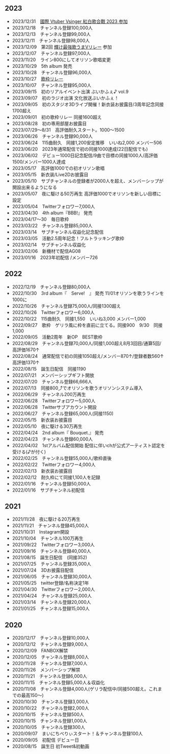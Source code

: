 ﻿## 2023
* 2023/12/31　[國際 Vtuber Vsinger 紅白歌合戰 2023 参加](https://kouhaku2023.wixsite.com/kouhaku2023)
* 2023/12/18　チャンネル登録100,000人
* 2023/12/13　チャンネル登録99,000人
* 2023/12/11　チャンネル登録98,000人
* 2023/12/09　第2回 [輝け最強歌うまVリレー](https://www.youtube.com/watch?v=8nOYm-3JNx0) 参加
* 2023/12/07　チャンネル登録97,000人
* 2023/11/20　ライン800にしてオリソン歌唱変更
* 2023/10/29　5th album 発売
* 2023/10/28　チャンネル登録96,000人
* 2023/10/27　[歌枠リレー](https://www.youtube.com/watch?v=S70Y40SBnsw)
* 2023/10/07　チャンネル登録95,000人
* 2023/09/15　初のリアルイベント出演 ぶいかふぇ♪ vol.9
* 2023/09/07　初のラジオ出演 文化放送ぶいかふぇ！
* 2023/09/05　初のスタジオ3Dライブ開催！新衣装お披露目/3周年記念同接1700超え
* 2023/09/01　初の歌枠リレー 同接1600超え
* 2023/08/28　初の専用部屋お披露目
* 2023/07/29～8/31　高評価耐久スタート。1000～1500
* 2023/06/26　チャンネル登録90,000人
* 2023/06/24　115曲耐久　同接1,200安定推移　いいね2,000 メンバー506
* 2023/06/20　2023年通常配信で初の同接1000達成(22日配信でも)
* 2023/06/02　デビュー1000日記念配信/9曲で目標の同接1000人/高評価1500/メンバー1000人達成
* 2023/05/17　高評価1000での初オリソン歌唱
* 2023/05/15　新衣装/Live2Dお披露目
* 2023/05/10　サブチャンネルの登録者が2000人を超え、メンバーシップが開設出来るようになる
* 2023/05/07　夜に駆ける50万再生  高評価1000でオリソンを新しい目標に設定
* 2023/05/04　Twitterフォロワー7,000人
* 2023/04/30　4th album『BBB!』 発売
* 2023/04/17～30　毎日歌枠
* 2023/03/22　チャンネル登録85,000人
* 2023/03/14　サブチャンネル収益化記念配信
* 2023/03/05　活動2.5周年記念！フルトラッキング歌枠
* 2023/02/14　サブチャンネル収益化
* 2023/02/06　新機材で配信AG08
* 2023/01/16　2023年初配信 /メンバー726
## 2022
* 2022/12/19　チャンネル登録80,000人
* 2022/10/30　3rd album『　Serve!　』 発売  11/01オリソンを歌うラインを1000に
* 2022/10/26　チャンネル登録75,000人/同接1300超え
* 2022/10/26　Twitterフォロワー6,000人
* 2022/10/22　115曲耐久　同接1,550　いいね3,000 メンバー1,000
* 2022/09/27　歌枠　ゲリラ風に枠を直前に立てる。同接900　9/30　同接1,000
* 2022/09/05　活動2周年　新OP　BEST歌枠
* 2022/08/29　チャンネル登録70,000人/同接1,000超え8月3回目/通算5回/高評価1670↑
* 2022/08/24　通常配信で初の同接1050超え/メンバー870↑/登録者数560↑高評価1370↑
* 2022/08/15　誕生日配信　同接1190
* 2022/07/21　メンバーシップギフト開放
* 2022/07/20　チャンネル登録66,666人
* 2022/07/13　同接800⤴でオリソンを歌うオリソンシステム導入
* 2022/06/29　チャンネル200万再生
* 2022/06/28　Twitterフォロワー5,000人
* 2022/06/28　Twitterサブアカウント開設
* 2022/06/27　チャンネル登録65,000人(同接1150)
* 2022/05/15　新衣装お披露目
* 2022/05/10　夜に駆ける30万再生
* 2022/04/24　2nd album『 Bouquet.』 発売
* 2022/04/23　チャンネル登録60,000人
* 2022/04/02　1stアルバム配信開始  配信に伴いchが公式アーティスト認定を受ける(♪が付く)
* 2022/02/25　チャンネル登録55,000人/歌枠直後
* 2022/02/22　Twitterフォロワー4,000人
* 2022/02/13　新衣装お披露目
* 2022/02/12　耐久枠にて同接1,100人を記録
* 2022/01/16　チャンネル登録50,000人
* 2022/01/16　サブチャンネル初配信
## 2021
* 2021/11/28　夜に駆ける20万再生
* 2021/11/21　チャンネル登録45,000人
* 2021/10/31　Instagram開設
* 2021/10/04　チャンネル100万再生
* 2021/09/22　Twitterフォロワー3,000人
* 2021/09/16　チャンネル登録40,000人
* 2021/08/15　誕生日配信　(同接352)
* 2021/07/25　チャンネル登録35,000人
* 2021/07/24　3Dお披露目配信
* 2021/06/05　チャンネル登録30,000人
* 2021/05/25　twitter登録/名称決定1年
* 2021/04/30　Twitterフォロワー2,000人
* 2021/04/24　チャンネル登録25,000人
* 2021/03/14　チャンネル登録20,000人
* 2021/01/25　チャンネル登録15,000人
## 2020
* 2020/12/17　チャンネル登録10,000人
* 2020/12/12　チャンネル登録9,000人
* 2020/12/09　FANBOX解禁
* 2020/12/05　チャンネル登録8,000人
* 2020/11/28　チャンネル登録7,000人
* 2020/11/26　メンバーシップ解禁
* 2020/11/21　チャンネル登録6,000人
* 2020/11/15　チャンネル登録5,000人＆収益化
* 2020/11/08　チャンネル登録4,000人(ゲリラ配信中/同接500超え。これまでの最高150～)
* 2020/10/30　チャンネル登録3,000人
* 2020/10/22　チャンネル登録2,000人
* 2020/10/15　チャンネル登録500人
* 2020/10/15　チャンネル登録1,000人
* 2020/10/05　チャンネル登録300人
* 2020/09/07　まいにちべりぃスタート！＆チャンネル登録100人
* 2020/09/05　初配信 デビュー日
* 2020/08/15　誕生日 初Tweet&初動画